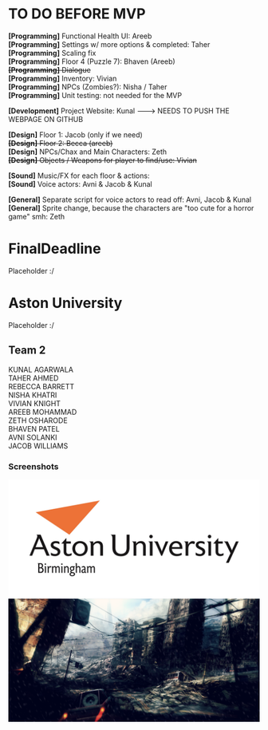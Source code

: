 # TO DO BEFORE MVP
<b>[Programming]</b> Functional Health UI:  Areeb <br/>
<b>[Programming]</b> Settings w/ more options & completed:  Taher  <br/>
<b>[Programming]</b> Scaling fix <br/>
<b>[Programming]</b> Floor 4 (Puzzle 7):  Bhaven (Areeb) <br/>
<strike><b>[Programming]</b> Dialogue<br/></strike>
<b>[Programming]</b> Inventory:  Vivian<br/>
<b>[Programming]</b> NPCs (Zombies?):  Nisha / Taher <br/>
<b>[Programming]</b> Unit testing:  not needed for the MVP<br/>

<b>[Development]</b> Project Website:  Kunal ---> NEEDS TO PUSH THE WEBPAGE ON GITHUB <br/>

<b>[Design]</b> Floor 1:  Jacob (only if we need) <br/>
<strike><b>[Design]</b> Floor 2:  Becca (areeb) <br/></strike>
<b>[Design]</b> NPCs/Chax and Main Characters:  Zeth <br/>
<strike><b>[Design]</b> Objects / Weapons for player to find/use:  Vivian <br/></strike>

<b>[Sound]</b> Music/FX for each floor & actions: <br/>
<b>[Sound]</b> Voice actors:  Avni & Jacob & Kunal <br/>

<b>[General]</b> Separate script for voice actors to read off:  Avni, Jacob & Kunal <br/>
<b>[General]</b> Sprite change, because the characters are "too cute for a horror game" smh:  Zeth<br/>



# FinalDeadline

Placeholder :/

# Aston University

Placeholder :/

## Team 2

KUNAL AGARWALA <br/>
TAHER AHMED <br/>
REBECCA BARRETT <br/>
NISHA KHATRI <br/>
VIVIAN KNIGHT <br/>
AREEB MOHAMMAD <br/>
ZETH OSHARODE <br/>
BHAVEN PATEL <br/>
AVNI SOLANKI <br/>
JACOB WILLIAMS <br/>

### Screenshots
![](core/assets/images/aston_resized.jpg)
![](core/assets/images/gamemenu.png)
